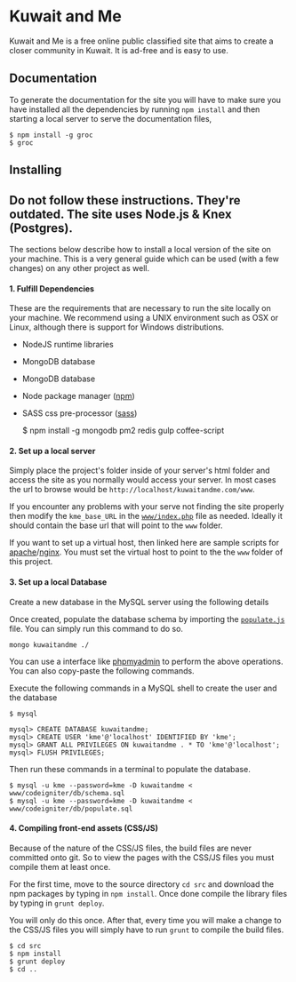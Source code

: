 Kuwait and Me
=============

Kuwait and Me is a free online public classified site that aims to create a closer community in Kuwait. It is ad-free and is easy to use.

Documentation
-------------
To generate the documentation for the site you will have to make sure you have installed all the dependencies by running `npm install` and then starting a local server to serve the documentation files,

    $ npm install -g groc
    $ groc


Installing
----------
## Do not follow these instructions. They're outdated. The site uses Node.js & Knex (Postgres).

The sections below describe how to install a local version of the site on your machine. This is a very general guide which can be used (with a few changes) on any other project as well.

#### 1. Fulfill Dependencies
These are the requirements that are necessary to run the site locally on your machine. We recommend using a UNIX environment such as OSX or Linux, although there is support for Windows distributions.
* NodeJS runtime libraries
* MongoDB database
* MongoDB database
* Node package manager ([npm](http://blog.npmjs.org/post/85484771375/how-to-install-npm))
* SASS css pre-processor ([sass](http://sass-lang.com/install))

    $ npm install -g mongodb pm2 redis gulp coffee-script

#### 2. Set up a local server
Simply place the project's folder inside of your server's html folder and access the site as you normally would access your server. In most cases the url to browse would be `http://localhost/kuwaitandme.com/www`.

If you encounter any problems with your serve not finding the site properly then modify the `kme_base_URL` in the [`www/index.php`](www/index.php) file as needed. Ideally it should contain the base url that will point to the `www` folder.

If you want to set up a virtual host, then linked here are sample scripts for [apache](src/conf/apache.conf)/[nginx](src/conf/nginx.conf). You must set the virtual host to point to the the `www` folder of this project.

#### 3. Set up a local Database
Create a new database in the MySQL server using the following details

Once created, populate the database schema by importing the [`populate.js`](server/db/populate.js) file. You can simply run this command to do so.

    mongo kuwaitandme ./

You can use a interface like [phpmyadmin](http://www.phpmyadmin.net/home_page/index.php) to perform the above operations. You can also copy-paste the following commands.

Execute the following commands in a MySQL shell to create the user and the database

    $ mysql

    mysql> CREATE DATABASE kuwaitandme;
    mysql> CREATE USER 'kme'@'localhost' IDENTIFIED BY 'kme';
    mysql> GRANT ALL PRIVILEGES ON kuwaitandme . * TO 'kme'@'localhost';
    mysql> FLUSH PRIVILEGES;

Then run these commands in a terminal to populate the database.

    $ mysql -u kme --password=kme -D kuwaitandme < www/codeigniter/db/schema.sql
    $ mysql -u kme --password=kme -D kuwaitandme < www/codeigniter/db/populate.sql


#### 4. Compiling front-end assets (CSS/JS)
Because of the nature of the CSS/JS files, the build files are never committed onto git. So to view the pages with the CSS/JS files you must compile them at least once.

For the first time, move to the source directory `cd src` and download the npm packages by typing in `npm install`. Once done compile the library files by typing in `grunt deploy`.

You will only do this once. After that, every time you will make a change to the CSS/JS files you will simply have to run `grunt` to compile the build files.

    $ cd src
    $ npm install
    $ grunt deploy
    $ cd ..
